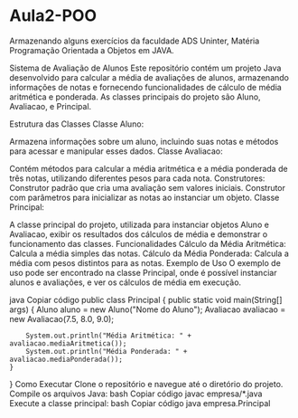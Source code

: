 # Aula2-POO
Armazenando alguns exercícios da faculdade ADS Uninter, Matéria Programação Orientada a Objetos em JAVA.

Sistema de Avaliação de Alunos
Este repositório contém um projeto Java desenvolvido para calcular a média de avaliações de alunos, armazenando informações de notas e fornecendo funcionalidades de cálculo de média aritmética e ponderada. As classes principais do projeto são Aluno, Avaliacao, e Principal.

Estrutura das Classes
Classe Aluno:

Armazena informações sobre um aluno, incluindo suas notas e métodos para acessar e manipular esses dados.
Classe Avaliacao:

Contém métodos para calcular a média aritmética e a média ponderada de três notas, utilizando diferentes pesos para cada nota.
Construtores:
Construtor padrão que cria uma avaliação sem valores iniciais.
Construtor com parâmetros para inicializar as notas ao instanciar um objeto.
Classe Principal:

A classe principal do projeto, utilizada para instanciar objetos Aluno e Avaliacao, exibir os resultados dos cálculos de média e demonstrar o funcionamento das classes.
Funcionalidades
Cálculo da Média Aritmética: Calcula a média simples das notas.
Cálculo da Média Ponderada: Calcula a média com pesos distintos para as notas.
Exemplo de Uso
O exemplo de uso pode ser encontrado na classe Principal, onde é possível instanciar alunos e avaliações, e ver os cálculos de média em execução.

java
Copiar código
public class Principal {
    public static void main(String[] args) {
        Aluno aluno = new Aluno("Nome do Aluno");
        Avaliacao avaliacao = new Avaliacao(7.5, 8.0, 9.0);

        System.out.println("Média Aritmética: " + avaliacao.mediaAritmetica());
        System.out.println("Média Ponderada: " + avaliacao.mediaPonderada());
    }
}
Como Executar
Clone o repositório e navegue até o diretório do projeto.
Compile os arquivos Java:
bash
Copiar código
javac empresa/*.java
Execute a classe principal:
bash
Copiar código
java empresa.Principal
